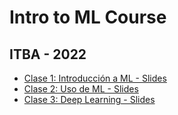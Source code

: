 # Intro to ML Course
## ITBA - 2022

- [Clase 1: Introducción a ML - Slides](https://docs.google.com/presentation/d/1RqgmsoBqw50F260lEXUT4_4Yp25iPP8BJN2BEi9M5G0/edit?usp=sharing)
- [Clase 2: Uso de ML - Slides](https://docs.google.com/presentation/d/1jfgRkqOquh8v4-noyYmDXayUlOi71G_ygRFSPPo6Tms/edit?usp=sharing)
- [Clase 3: Deep Learning - Slides](https://docs.google.com/presentation/d/19TT58nPpj0-PZJCH5RbVg4FVG2SQx3392OmW5Tkxj0k/edit?usp=sharing)

